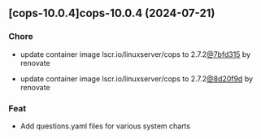 

## [cops-10.0.4]cops-10.0.4 (2024-07-21)

### Chore



- update container image lscr.io/linuxserver/cops to 2.7.2[@7bfd315](https://github.com/7bfd315) by renovate

- update container image lscr.io/linuxserver/cops to 2.7.2[@8d20f9d](https://github.com/8d20f9d) by renovate

### Feat



- Add questions.yaml files for various system charts